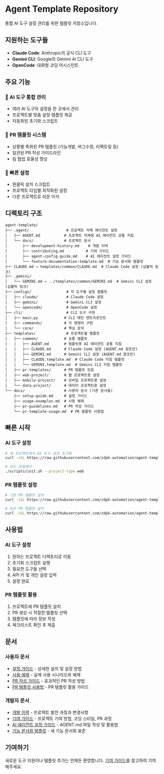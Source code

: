 # Agent Template Repository

통합 AI 도구 설정 관리를 위한 템플릿 저장소입니다.

## 지원하는 도구들

- **Claude Code**: Anthropic의 공식 CLI 도구
- **Gemini CLI**: Google의 Gemini AI CLI 도구  
- **OpenCode**: 대화형 코딩 어시스턴트

## 주요 기능

### 🤖 AI 도구 통합 관리
- 여러 AI 도구의 설정을 한 곳에서 관리
- 프로젝트별 맞춤 설정 템플릿 제공
- 자동화된 초기화 스크립트

### 📝 PR 템플릿 시스템
- 상황별 특화된 PR 템플릿 (기능개발, 버그수정, 리팩토링 등)
- 일관된 PR 작성 가이드라인
- 팀 협업 효율성 향상

### 🚀 빠른 설정
- 원클릭 설치 스크립트
- 프로젝트 타입별 최적화된 설정
- 다른 프로젝트로 쉬운 이식

## 디렉토리 구조

```
agent-template/
├── .agent/                 # 프로젝트 자체 에이전트 설정
│   ├── AGENT.md           # 프로젝트 자체용 AI 에이전트 공통 지침
│   └── docs/              # 프로젝트 문서
│       ├── development-history.md    # 개발 이력
│       ├── contributing.md          # 기여 가이드
│       ├── agent-config-guide.md    # AI 에이전트 설정 가이드
│       └── feature-documentation-template.md  # 기능 문서화 템플릿
├── CLAUDE.md → templates/common/CLAUDE.md  # Claude Code 설정 (심볼릭 링크)
├── .gemini/
│   └── GEMINI.md → ../templates/common/GEMINI.md  # Gemini CLI 설정 (심볼릭 링크)
├── configs/                # 각 도구별 설정 템플릿
│   ├── claude/             # Claude Code 설정
│   ├── gemini/             # Gemini CLI 설정
│   └── opencode/           # OpenCode 설정
├── cli/                    # CLI 도구 구현
│   ├── main.py            # CLI 메인 엔트리포인트
│   ├── commands/          # 각 명령어 구현
│   └── core/              # 핵심 로직
├── templates/              # 프로젝트별 템플릿
│   ├── common/            # 공통 템플릿
│   │   ├── AGENT.md       # 템플릿용 AI 에이전트 공통 지침
│   │   ├── CLAUDE.md      # Claude Code 설정 (AGENT.md 참조만)
│   │   ├── GEMINI.md      # Gemini CLI 설정 (AGENT.md 참조만)
│   │   ├── CLAUDE.template.md  # Claude Code 지침 템플릿
│   │   └── GEMINI.template.md  # Gemini CLI 지침 템플릿
│   ├── pr-templates/      # PR 템플릿 모음
│   ├── web-project/       # 웹 프로젝트용 설정
│   ├── mobile-project/    # 모바일 프로젝트용 설정
│   └── data-project/      # 데이터 프로젝트용 설정
└── docs/                  # 사용자 문서 (기존 문서들)
    ├── setup-guide.md     # 설정 가이드
    ├── usage-examples.md  # 사용 예제
    ├── pr-guidelines.md   # PR 작성 가이드
    └── pr-template-usage.md  # PR 템플릿 사용법
```

## 빠른 시작

### AI 도구 설정
```bash
# 새 프로젝트에서 AI 도구 설정 초기화
curl -sSL https://raw.githubusercontent.com/zdpk-automation/agent-template/main/scripts/init.sh | bash

# 또는 로컬에서
./scripts/init.sh --project-type web
```

### PR 템플릿 설정
```bash
# 기본 PR 템플릿 설치
curl -sSL https://raw.githubusercontent.com/zdpk-automation/agent-template/main/scripts/setup-pr-templates.sh | bash

# 모든 PR 템플릿 설치
curl -sSL https://raw.githubusercontent.com/zdpk-automation/agent-template/main/scripts/setup-pr-templates.sh | bash -s -- --type all
```

## 사용법

### AI 도구 설정
1. 원하는 프로젝트 디렉토리로 이동
2. 초기화 스크립트 실행
3. 필요한 도구들 선택
4. API 키 및 개인 설정 입력
5. 설정 완료

### PR 템플릿 활용
1. 프로젝트에 PR 템플릿 설치
2. PR 생성 시 적절한 템플릿 선택
3. 템플릿에 따라 정보 작성
4. 체크리스트 확인 후 제출

## 문서

### 사용자 문서
- [설정 가이드](docs/setup-guide.md) - 상세한 설치 및 설정 방법
- [사용 예제](docs/usage-examples.md) - 실제 사용 시나리오와 예제
- [PR 작성 가이드](docs/pr-guidelines.md) - 효과적인 PR 작성 방법
- [PR 템플릿 사용법](docs/pr-template-usage.md) - PR 템플릿 활용 가이드

### 개발자 문서
- [개발 이력](.agent/docs/development-history.md) - 프로젝트 발전 과정과 변경사항
- [기여 가이드](.agent/docs/contributing.md) - 프로젝트 기여 방법, 코딩 스타일, PR 과정
- [AI 에이전트 설정 가이드](.agent/docs/agent-config-guide.md) - AGENT.md 파일 작성 및 활용법
- [기능 문서화 템플릿](.agent/docs/feature-documentation-template.md) - 새 기능 문서화 표준

## 기여하기

새로운 도구 지원이나 템플릿 추가는 언제든 환영합니다. [기여 가이드](.agent/docs/contributing.md)를 참고하여 기여해주세요.

